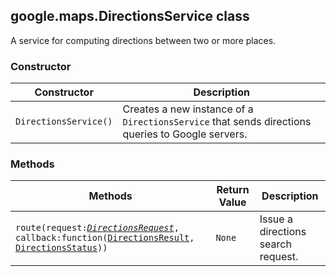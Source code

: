 <h2 id="DirectionsService">
google.maps.DirectionsService
class
</h2><p>A service for computing directions between two or more places.</p><h3>Constructor</h3><table summary="class DirectionsService - Constructor" width="100%">
<thead>
<tr><th>Constructor</th>
<th>Description</th>
</tr></thead>
<tbody>
<tr>
<td><code>DirectionsService()</code></td>
<td>Creates a new instance of a <code>DirectionsService</code> that sends directions queries to Google servers.</td>
</tr>
</tbody>
</table><h3>Methods</h3><table summary="class DirectionsService - Methods" width="100%">
<thead>
<tr><th>Methods</th>
<th>Return Value</th>
<th>Description</th>
</tr></thead>
<tbody>
<tr>
<td><code>route(request:<a href="#DirectionsRequest"><em>DirectionsRequest</em></a>, callback:function(<a href="#DirectionsResult">DirectionsResult</a>, <a href="#DirectionsStatus">DirectionsStatus</a>))</code></td>
<td><code>None</code></td>
<td>Issue a directions search request.</td>
</tr>
</tbody>
</table>